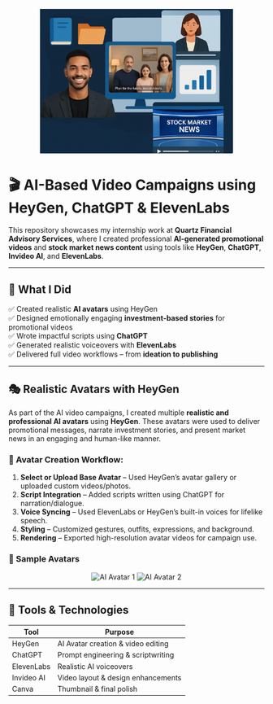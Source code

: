<p align="center">
  <img src="course work.png" alt="AI Video Campaigns Logo" width="380"/>
</p>

# 🎬 AI-Based Video Campaigns using HeyGen, ChatGPT & ElevenLabs

This repository showcases my internship work at **Quartz Financial Advisory Services**, where I created professional **AI-generated promotional videos** and **stock market news content** using tools like **HeyGen**, **ChatGPT**, **Invideo AI**, and **ElevenLabs**.

---

## 🧠 What I Did

✅ Created realistic **AI avatars** using HeyGen  
✅ Designed emotionally engaging **investment-based stories** for promotional videos  
✅ Wrote impactful scripts using **ChatGPT**  
✅ Generated realistic voiceovers with **ElevenLabs**  
✅ Delivered full video workflows – from **ideation to publishing**

---
## 🎭 Realistic Avatars with HeyGen

As part of the AI video campaigns, I created multiple **realistic and professional AI avatars** using **HeyGen**. These avatars were used to deliver promotional messages, narrate investment stories, and present market news in an engaging and human-like manner.

### 🔧 Avatar Creation Workflow:

1. **Select or Upload Base Avatar** – Used HeyGen’s avatar gallery or uploaded custom videos/photos.
2. **Script Integration** – Added scripts written using ChatGPT for narration/dialogue.
3. **Voice Syncing** – Used ElevenLabs or HeyGen’s built-in voices for lifelike speech.
4. **Styling** – Customized gestures, outfits, expressions, and background.
5. **Rendering** – Exported high-resolution avatar videos for campaign use.

### 👤 Sample Avatars

<p align="center">
  <img src="avatars/Avatar (3).png" alt="AI Avatar 1" width="240"/>
  <img src="avatars/Avatar (8).png" alt="AI Avatar 2" width="240"/>
</p>

---

## 🧰 Tools & Technologies

| Tool         | Purpose                            |
|--------------|-------------------------------------|
| HeyGen       | AI Avatar creation & video editing |
| ChatGPT      | Prompt engineering & scriptwriting |
| ElevenLabs   | Realistic AI voiceovers            |
| Invideo AI   | Video layout & design enhancements |
| Canva        | Thumbnail & final polish           |
